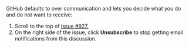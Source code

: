 GitHub defaults to over communication and lets you decide what you do and do not want to receive:

1. Scroll to the top of <a href="https://github.com/githubschool/open-enrollment-classes-introduction-to-github/issues/927" target="_blank">issue #927.</a>
2. On the right side of the issue, click **Unsubscribe** to stop getting email notifications from this discussion.

